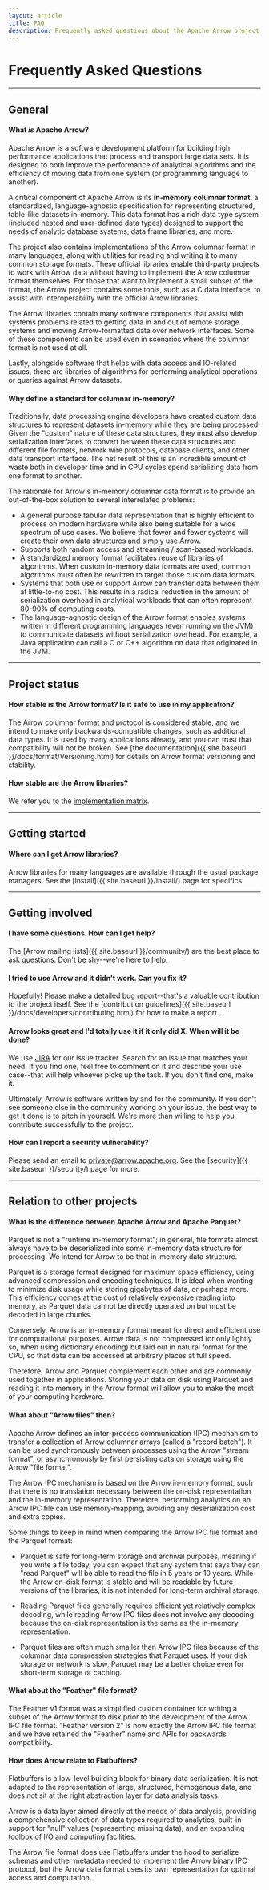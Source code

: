 ```yaml
---
layout: article
title: FAQ
description: Frequently asked questions about the Apache Arrow project
---
```

<!--
{% comment %}
Licensed to the Apache Software Foundation (ASF) under one or more
contributor license agreements.  See the NOTICE file distributed with
this work for additional information regarding copyright ownership.
The ASF licenses this file to you under the Apache License, Version 2.0
(the "License"); you may not use this file except in compliance with
the License.  You may obtain a copy of the License at

http://www.apache.org/licenses/LICENSE-2.0

Unless required by applicable law or agreed to in writing, software
distributed under the License is distributed on an "AS IS" BASIS,
WITHOUT WARRANTIES OR CONDITIONS OF ANY KIND, either express or implied.
See the License for the specific language governing permissions and
limitations under the License.
{% endcomment %}
-->

# Frequently Asked Questions

<hr class="mt-4 mb-3">

## General

#### **What *is* Apache Arrow?**

Apache Arrow is a software development platform for building high performance applications that process and transport large data sets. It is designed to both improve the performance of analytical algorithms and the efficiency of moving data from one system (or programming language to another).

A critical component of Apache Arrow is its **in-memory columnar format**, a standardized, language-agnostic specification for representing structured, table-like datasets in-memory. This data format has a rich data type system (included nested and user-defined data types) designed to support the needs of analytic database systems, data frame libraries, and more.

The project also contains implementations of the Arrow columnar format in many languages, along with utilities for reading and writing it to many common storage formats.
These official libraries enable third-party projects to work with Arrow data
without having to implement the Arrow columnar format themselves.
For those that want to implement a small subset of the format, the Arrow project
contains some tools, such as a C data interface, to assist with interoperability
with the official Arrow libraries.

The Arrow libraries contain many software components that assist with systems problems related to getting data in and out of remote storage systems and moving Arrow-formatted data over network interfaces. Some of these components can be used even in scenarios where the columnar format is not used at all.

Lastly, alongside software that helps with data access and IO-related issues, there are libraries of algorithms for performing analytical operations or queries against Arrow datasets.

#### **Why define a standard for columnar in-memory?**

Traditionally, data processing engine developers have created custom data structures to represent datasets in-memory while they are being processed. Given the "custom" nature of these data structures, they must also develop serialization interfaces to convert between these data structures and different file formats, network wire protocols, database clients, and other data transport interface. The net result of this is an incredible amount of waste both in developer time and in CPU cycles spend serializing data from one format to another.

The rationale for Arrow's in-memory columnar data format is to provide an out-of-the-box solution to several interrelated problems:

* A general purpose tabular data representation that is highly efficient to process on modern hardware while also being suitable for a wide spectrum of use cases. We believe that fewer and fewer systems will create their own data structures and simply use Arrow.
* Supports both random access and streaming / scan-based workloads.
* A standardized memory format facilitates reuse of libraries of algorithms. When custom in-memory data formats are used, common algorithms must often be rewritten to target those custom data formats.
* Systems that both use or support Arrow can transfer data between them at little-to-no cost. This results in a radical reduction in the amount of serialization overhead in analytical workloads that can often represent 80-90% of computing costs.
* The language-agnostic design of the Arrow format enables systems written in different programming languages (even running on the JVM) to communicate datasets without serialization overhead. For example, a Java application can call a C or C++ algorithm on data that originated in the JVM.

<hr class="my-5">

## Project status

#### **How stable is the Arrow format? Is it safe to use in my application?**

The Arrow columnar format and protocol is considered stable, and we intend to make only
backwards-compatible changes, such as additional data types.  It is used by
many applications already, and you can trust that compatibility will not be
broken. See [the documentation]({{ site.baseurl }}/docs/format/Versioning.html)
for details on Arrow format versioning and stability.

#### **How stable are the Arrow libraries?**

We refer you to the [implementation matrix](https://github.com/apache/arrow/blob/master/docs/source/status.rst).

<hr class="my-5">

## Getting started

#### **Where can I get Arrow libraries?**

Arrow libraries for many languages are available through the usual package
managers. See the [install]({{ site.baseurl }}/install/) page for specifics.

<hr class="my-5">

## Getting involved

#### **I have some questions. How can I get help?**

The [Arrow mailing lists]({{ site.baseurl }}/community/) are the best place
to ask questions. Don't be shy--we're here to help.

#### **I tried to use Arrow and it didn't work. Can you fix it?**

Hopefully! Please make a detailed bug report--that's a valuable contribution
to the project itself.
See the [contribution guidelines]({{ site.baseurl }}/docs/developers/contributing.html)
for how to make a report.

#### **Arrow looks great and I'd totally use it if it only did X. When will it be done?**

We use [JIRA](https://issues.apache.org/jira/browse/ARROW) for our issue tracker.
Search for an issue that matches your need. If you find one, feel free to
comment on it and describe your use case--that will help whoever picks up
the task. If you don't find one, make it.

Ultimately, Arrow is software written by and for the community. If you don't
see someone else in the community working on your issue, the best way to get
it done is to pitch in yourself. We're more than willing to help you contribute
successfully to the project.

#### **How can I report a security vulnerability?**

Please send an email to [private@arrow.apache.org](mailto:private@arrow.apache.org).
See the [security]({{ site.baseurl }}/security/) page for more.

<hr class="my-5">

## Relation to other projects

#### **What is the difference between Apache Arrow and Apache Parquet?**

Parquet is not a "runtime in-memory format"; in general, file formats almost
always have to be deserialized into some in-memory data structure for
processing. We intend for Arrow to be that in-memory data structure.

Parquet is a storage format designed for maximum space efficiency, using
advanced compression and encoding techniques.  It is ideal when wanting to
minimize disk usage while storing gigabytes of data, or perhaps more.
This efficiency comes at the cost of relatively expensive reading into memory,
as Parquet data cannot be directly operated on but must be decoded in
large chunks.

Conversely, Arrow is an in-memory format meant for direct and efficient use
for computational purposes.  Arrow data is not compressed (or only lightly so,
when using dictionary encoding) but laid out in natural format for the CPU,
so that data can be accessed at arbitrary places at full speed.

Therefore, Arrow and Parquet complement each other
and are commonly used together in applications.  Storing your data on disk
using Parquet and reading it into memory in the Arrow format will allow
you to make the most of your computing hardware.

#### **What about "Arrow files" then?**

Apache Arrow defines an inter-process communication (IPC) mechanism to
transfer a collection of Arrow columnar arrays (called a "record batch").
It can be used synchronously between processes using the Arrow "stream format",
or asynchronously by first persisting data on storage using the Arrow "file format".

The Arrow IPC mechanism is based on the Arrow in-memory format, such that
there is no translation necessary between the on-disk representation and
the in-memory representation.  Therefore, performing analytics on an Arrow
IPC file can use memory-mapping, avoiding any deserialization cost and extra copies.

Some things to keep in mind when comparing the Arrow IPC file format and the
Parquet format:

* Parquet is safe for long-term storage and archival purposes, meaning if
  you write a file today, you can expect that any system that says they can
  "read Parquet" will be able to read the file in 5 years or 10 years.
  While the Arrow on-disk format is stable and will be readable by future
  versions of the libraries, it is not intended for long-term archival storage.

* Reading Parquet files generally requires efficient yet relatively complex
  decoding, while reading Arrow IPC files does not involve any decoding because
  the on-disk representation is the same as the in-memory representation.

* Parquet files are often much smaller than Arrow IPC files because of the
  columnar data compression strategies that Parquet uses. If your disk storage or network
  is slow, Parquet may be a better choice even for short-term storage or caching.

#### **What about the "Feather" file format?**

The Feather v1 format was a simplified custom container for writing a subset of
the Arrow format to disk prior to the development of the Arrow IPC file format.
"Feather version 2" is now exactly the Arrow IPC file format and we have
retained the "Feather" name and APIs for backwards compatibility.

#### **How does Arrow relate to Flatbuffers?**

Flatbuffers is a low-level building block for binary data serialization.
It is not adapted to the representation of large, structured, homogenous
data, and does not sit at the right abstraction layer for data analysis tasks.

Arrow is a data layer aimed directly at the needs of data analysis, providing a comprehensive collection of data types required to analytics, built-in support
for "null" values (representing missing data), and an expanding toolbox of I/O
and computing facilities.

The Arrow file format does use Flatbuffers under the hood to serialize schemas
and other metadata needed to implement the Arrow binary IPC protocol,
but the Arrow data format uses its own representation
for optimal access and computation.
